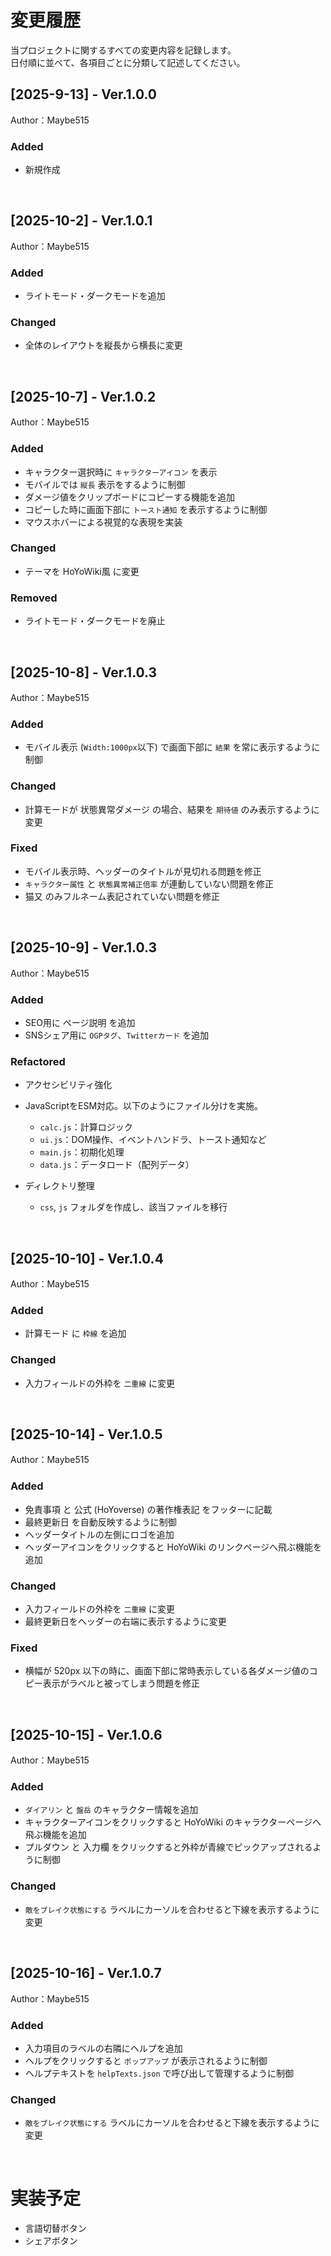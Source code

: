 # 変更履歴
当プロジェクトに関するすべての変更内容を記録します。<br>
日付順に並べて、各項目ごとに分類して記述してください。

## [2025-9-13] - Ver.1.0.0
Author：Maybe515

### Added
- 新規作成

<br>

## [2025-10-2] - Ver.1.0.1
Author：Maybe515

### Added
- ライトモード・ダークモードを追加

### Changed
- 全体のレイアウトを縦長から横長に変更

<br>

## [2025-10-7] - Ver.1.0.2
Author：Maybe515

### Added
- キャラクター選択時に `キャラクターアイコン` を表示
- モバイルでは `縦長` 表示をするように制御
- ダメージ値をクリップボードにコピーする機能を追加
- コピーした時に画面下部に `トースト通知` を表示するように制御
- マウスホバーによる視覚的な表現を実装

### Changed
- テーマを HoYoWiki風 に変更

### Removed
- ライトモード・ダークモードを廃止

<br>

## [2025-10-8] - Ver.1.0.3
Author：Maybe515

### Added
- モバイル表示 (`Width:1000px`以下) で画面下部に `結果` を常に表示するように制御

### Changed
- 計算モードが 状態異常ダメージ の場合、結果を `期待値` のみ表示するように変更

### Fixed
- モバイル表示時、ヘッダーのタイトルが見切れる問題を修正
- `キャラクター属性` と `状態異常補正倍率` が連動していない問題を修正
- 猫又 のみフルネーム表記されていない問題を修正

<br>

## [2025-10-9] - Ver.1.0.3
Author：Maybe515

### Added
- SEO用に ページ説明 を追加
- SNSシェア用に `OGPタグ`、`Twitterカード` を追加

### Refactored
- アクセシビリティ強化
- JavaScriptをESM対応。以下のようにファイル分けを実施。
    - `calc.js`：計算ロジック
    - `ui.js`：DOM操作、イベントハンドラ、トースト通知など
    - `main.js`：初期化処理
    - `data.js`：データロード（配列データ）

- ディレクトリ整理
    - `css`, `js` フォルダを作成し、該当ファイルを移行

<br>

## [2025-10-10] - Ver.1.0.4
Author：Maybe515

### Added
- 計算モード に `枠線` を追加

### Changed
- 入力フィールドの外枠を `二重線` に変更

<br>

## [2025-10-14] - Ver.1.0.5
Author：Maybe515

### Added
- 免責事項 と 公式 (HoYoverse) の著作権表記 をフッターに記載
- 最終更新日 を自動反映するように制御
- ヘッダータイトルの左側にロゴを追加
- ヘッダーアイコンをクリックすると HoYoWiki のリンクページへ飛ぶ機能を追加

### Changed
- 入力フィールドの外枠を `二重線` に変更
- 最終更新日をヘッダーの右端に表示するように変更

### Fixed
- 横幅が 520px 以下の時に、画面下部に常時表示している各ダメージ値のコピー表示がラベルと被ってしまう問題を修正

<br>

## [2025-10-15] - Ver.1.0.6
Author：Maybe515

### Added
- `ダイアリン` と `盤岳` のキャラクター情報を追加
- キャラクターアイコンをクリックすると HoYoWiki のキャラクターページへ飛ぶ機能を追加
- プルダウン と 入力欄 をクリックすると外枠が青線でピックアップされるように制御

### Changed
- `敵をブレイク状態にする` ラベルにカーソルを合わせると下線を表示するように変更

<br>

## [2025-10-16] - Ver.1.0.7
Author：Maybe515

### Added
- 入力項目のラベルの右隣にヘルプを追加
- ヘルプをクリックすると `ポップアップ` が表示されるように制御
- ヘルプテキストを `helpTexts.json` で呼び出して管理するように制御

### Changed
- `敵をブレイク状態にする` ラベルにカーソルを合わせると下線を表示するように変更

<br>

# 実装予定
- 言語切替ボタン
- シェアボタン